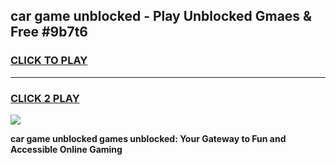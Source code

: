 
## car game unblocked - Play Unblocked Gmaes & Free #9b7t6
<h3>
<a href="https://news.freeplayer.one?title=car_game_unblocked&ref=03M">CLICK TO PLAY</a></h3>
<hr>

<h3>
<a href="https://news.freeplayer.one?title=car_game_unblocked&ref=03M">CLICK 2 PLAY</a>
  
</h3>

<a href="https://news.freeplayer.one?title=car_game_unblocked&ref=03M"><img src="https://clearcache.store/games.png"></a>


**car game unblocked games unblocked: Your Gateway to Fun and Accessible Online Gaming**
